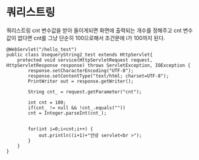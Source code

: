 # 쿼리스트링
쿼리스트링 cnt 변수값을 받아 들이게되면 화면에 출력되는 개수를 정해주고
cnt 변수값이 없다면 cnt를 그냥 단순히 100으로해서 조건문에 i가 100까지 된다.
```
@WebServlet("/hello_test")
public class UsequeryString2_test extends HttpServlet{
	protected void service(HttpServletRequest request, HttpServletResponse response) throws ServletException, IOException {
		response.setCharacterEncoding("UTF-8");
		response.setContentType("text/html; charset=UTF-8");
		PrintWriter out = response.getWriter();
		
		String cnt_ = request.getParameter("cnt");
		
		int cnt = 100;
		if(cnt_ != null && !cnt_.equals(""))
		cnt = Integer.parseInt(cnt_);

		
		for(int i=0;i<cnt;i++) {
			out.println((i+1)+"안녕 servlet<br >");
		}
	}
}
```
